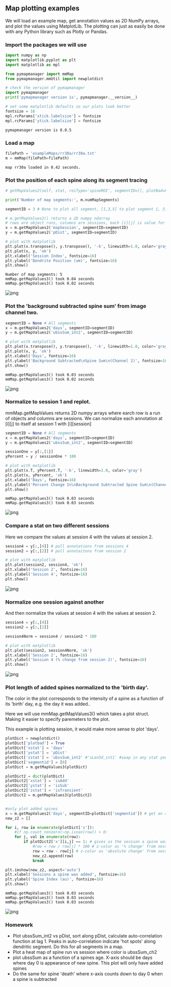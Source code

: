 
## Map plotting examples

We will load an example map, get annotation values as 2D NumPy arrays, and plot the values using MatplotLib.
The plotting can just as easily be done with any Python library such as Plotly or Pandas.

### Import the packages we will use


```python
import numpy as np
import matplotlib.pyplot as plt
import matplotlib as mpl

from pymapmanager import mmMap
from pymapmanager.mmUtil import newplotdict

# check the version of pymapmanager
import pymapmanager
print('pymapmanager version is', pymapmanager.__version__)

# set some matplotlib defaults so our plots look better
fontsize = 16
mpl.rcParams['xtick.labelsize'] = fontsize 
mpl.rcParams['ytick.labelsize'] = fontsize 
```

    pymapmanager version is 0.0.5


### Load a map


```python
filePath = 'exampleMaps/rr30a/rr30a.txt'
m = mmMap(filePath=filePath)
```

    map rr30a loaded in 0.42 seconds.


### Plot the position of each spine along its segment tracing


```python
# getMapValues2(self, stat, roiType='spineROI', segmentID=[], plotBad=False)

print('Number of map segments:', m.numMapSegments)

segmentID = 3 # None to plot all segment, [1,3,5] to plot segment 1, 3, and 5

# m.getMapValues2() returns a 2D numpy ndarray
# rows are object runs, columns are sessions, each [i][j] is value for 'stat'
x = m.getMapValues2('mapSession', segmentID=segmentID)
y = m.getMapValues2('pDist', segmentID=segmentID)

# plot with matplotlib
plt.plot(x.transpose(), y.transpose(), '-k', linewidth=1.0, color='gray')
plt.plot(x, y, 'ok')
plt.xlabel('Session Index', fontsize=16)
plt.ylabel('Dendrite Position (um)', fontsize=16)
plt.show()
```

    Number of map segments: 5
    mmMap.getMapValues3() took 0.04 seconds
    mmMap.getMapValues3() took 0.02 seconds



![png](a-plotting-annotations_files/a-plotting-annotations_7_1.png)


### Plot the 'background subtracted spine sum' from image channel two.


```python
segmentID = None # All segments
x = m.getMapValues2('days', segmentID=segmentID)
y = m.getMapValues2('ubssSum_int2', segmentID=segmentID)

# plot with matplotlib
plt.plot(x.transpose(), y.transpose(), '-k', linewidth=1.0, color='gray')
plt.plot(x, y, 'ok')
plt.xlabel('Days', fontsize=16)
plt.ylabel('Background Subtracted\nSpine Sum\n(Channel 2)', fontsize=16)
plt.show()
```

    mmMap.getMapValues3() took 0.03 seconds
    mmMap.getMapValues3() took 0.02 seconds



![png](a-plotting-annotations_files/a-plotting-annotations_9_1.png)


### Normalize to session 1 and replot.
mmMap.getMapValues returns 2D numpy arrays where earch row is a run of objects and columns are sessions. We can normalize each annotation at [i][j] to itself at session 1 with [i][session]


```python
segmentID = None # All segments
x = m.getMapValues2('days', segmentID=segmentID)
y = m.getMapValues2('ubssSum_int2', segmentID=segmentID)

sessionOne = y[:,[1]]
yPercent = y / sessionOne * 100

# plot with matplotlib
plt.plot(x.T, yPercent.T, '-k', linewidth=1.0, color='gray')
plt.plot(x, yPercent, 'ok')
plt.xlabel('Days', fontsize=16)
plt.ylabel('Percent Change In\nBackground Subtracted Spine Sum\n(Channel 2)', fontsize=16)
plt.show()
```

    mmMap.getMapValues3() took 0.03 seconds
    mmMap.getMapValues3() took 0.03 seconds



![png](a-plotting-annotations_files/a-plotting-annotations_11_1.png)


### Compare a stat on two different sessions
Here we compare the values at session 4 with the values at session 2.


```python
session4 = y[:,[4]] # pull annotations from sessions 4
session2 = y[:,[2]] # pull annotaitons from session 2

# plot with matplotlib
plt.plot(session2, session4, 'ok')
plt.xlabel('Session 2', fontsize=16)
plt.ylabel('Session 4', fontsize=16)
plt.show()
```


![png](a-plotting-annotations_files/a-plotting-annotations_13_0.png)


### Normalize one session against another
And then normalize the values at session 4 with the values at session 2.


```python
session4 = y[:,[4]]
session2 = y[:,[2]]

session4Norm = session4 / session2 * 100

# plot with matplotlib
plt.plot(session2, session4Norm, 'ok')
plt.xlabel('Session 2', fontsize=16)
plt.ylabel('Session 4 (% change from session 2)', fontsize=16)
plt.show()
```


![png](a-plotting-annotations_files/a-plotting-annotations_15_0.png)


### Plot length of added spines normalized to the 'birth day'.

The color in the plot corresponds to the intensity of a spine as a function of its 'birth' day, e.g. the day it was added..

Here we will use mmMap.getMapValues3() which takes a plot struct. Making it easier to specify paremeters to the plot.

This example is plotting session, it would make more sense to plot 'days'.


```python
plotDict = newplotdict()
plotDict['plotbad'] = True
plotDict['xstat'] = 'days'
plotDict['ystat'] = 'pDist'
plotDict['zstat'] = 'ubssSum_int2' #'sLen3d_int1' #swap in any stat you like, e.g. 'ubssSum_int2'
plotDict['segmentid'] = [0]
plotDict = m.getMapValues3(plotDict)

plotDict2 = dict(plotDict)
plotDict2['xstat'] = 'isAdd'
plotDict2['ystat'] = 'isSub'
plotDict2['zstat'] = 'isTransient'
plotDict2 = m.getMapValues3(plotDict2)


#only plot added spines
x = m.getMapValues2('days', segmentID=plotDict['segmentid']) # get an array of values
new_z2 = []

for i, row in enumerate(plotDict['z']):
    #if np.count_nonzero(~np.isnan(row)) > 0:
    for j, val in enumerate(row):
        if plotDict2['x'][i,j] == 1: # gives us the session a spine was added
            #row = row / row[j] * 100 # z-color as '% change' from session spine was added
            row = row - row[j] # z-color as 'absolute change' from session spine was added
            new_z2.append(row)
            break

plt.imshow(new_z2, aspect='auto')
plt.xlabel('Sessions a spine was added', fontsize=16)
plt.ylabel('Spine Index (au)', fontsize=16)
plt.show()
```

    mmMap.getMapValues3() took 0.03 seconds
    mmMap.getMapValues3() took 0.03 seconds
    mmMap.getMapValues3() took 0.03 seconds



![png](a-plotting-annotations_files/a-plotting-annotations_17_1.png)


### Homework
 - Plot ubssSum_int2 vs pDist, sort along pDist, calculate auto-correlation function at lag 1. Peaks in auto-correlation indicate 'hot spots' along dendritic segment. Do this for all segments in a map.
 - Plot a heat map of spine run vs session where color is ubssSum_ch2
 - plot ubssSum as a function of a spines age. X-axis should be days where day 0 is appearance of new spine. This plot will only have added spines
 - Do the same for spine 'death' where x-axis counts down to day 0 when a spine is subtracted
 
